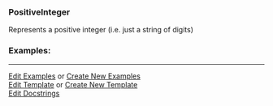 ### <a id="McUtils.Parsers.RegexPatterns.PositiveInteger">PositiveInteger</a>
Represents a positive integer (i.e. just a string of digits)

### Examples:


___

[Edit Examples](https://github.com/McCoyGroup/McUtils/edit/edit/ci/examples/ci/docs/McUtils/Parsers/RegexPatterns/PositiveInteger.md) or 
[Create New Examples](https://github.com/McCoyGroup/McUtils/new/edit/?filename=ci/examples/ci/docs/McUtils/Parsers/RegexPatterns/PositiveInteger.md) <br/>
[Edit Template](https://github.com/McCoyGroup/McUtils/edit/edit/ci/docs/ci/docs/McUtils/Parsers/RegexPatterns/PositiveInteger.md) or 
[Create New Template](https://github.com/McCoyGroup/McUtils/new/edit/?filename=ci/docs/templates/ci/docs/McUtils/Parsers/RegexPatterns/PositiveInteger.md) <br/>
[Edit Docstrings](https://github.com/McCoyGroup/McUtils/edit/edit/McUtils/Parsers/RegexPatterns/PositiveInteger/__init__.py?message=Update%20Docs)